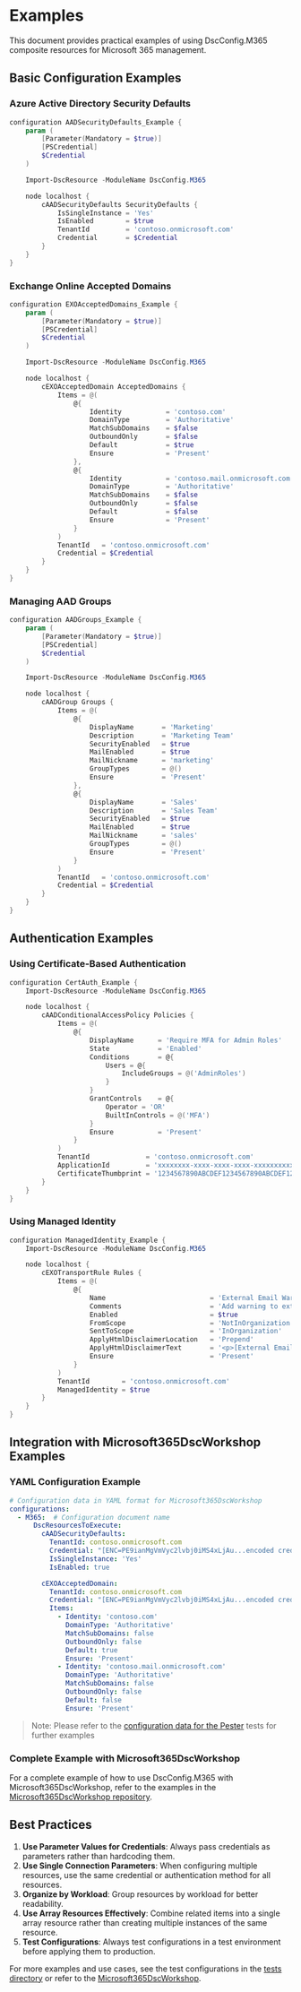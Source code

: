 # Examples

This document provides practical examples of using DscConfig.M365 composite resources for Microsoft 365 management.

## Basic Configuration Examples

### Azure Active Directory Security Defaults

```powershell
configuration AADSecurityDefaults_Example {
    param (
        [Parameter(Mandatory = $true)]
        [PSCredential]
        $Credential
    )

    Import-DscResource -ModuleName DscConfig.M365

    node localhost {
        cAADSecurityDefaults SecurityDefaults {
            IsSingleInstance = 'Yes'
            IsEnabled        = $true
            TenantId         = 'contoso.onmicrosoft.com'
            Credential       = $Credential
        }
    }
}
```

### Exchange Online Accepted Domains

```powershell
configuration EXOAcceptedDomains_Example {
    param (
        [Parameter(Mandatory = $true)]
        [PSCredential]
        $Credential
    )

    Import-DscResource -ModuleName DscConfig.M365

    node localhost {
        cEXOAcceptedDomain AcceptedDomains {
            Items = @(
                @{
                    Identity           = 'contoso.com'
                    DomainType         = 'Authoritative'
                    MatchSubDomains    = $false
                    OutboundOnly       = $false
                    Default            = $true
                    Ensure             = 'Present'
                },
                @{
                    Identity           = 'contoso.mail.onmicrosoft.com'
                    DomainType         = 'Authoritative'
                    MatchSubDomains    = $false
                    OutboundOnly       = $false
                    Default            = $false
                    Ensure             = 'Present'
                }
            )
            TenantId   = 'contoso.onmicrosoft.com'
            Credential = $Credential
        }
    }
}
```

### Managing AAD Groups

```powershell
configuration AADGroups_Example {
    param (
        [Parameter(Mandatory = $true)]
        [PSCredential]
        $Credential
    )

    Import-DscResource -ModuleName DscConfig.M365

    node localhost {
        cAADGroup Groups {
            Items = @(
                @{
                    DisplayName       = 'Marketing'
                    Description       = 'Marketing Team'
                    SecurityEnabled   = $true
                    MailEnabled       = $true
                    MailNickname      = 'marketing'
                    GroupTypes        = @()
                    Ensure            = 'Present'
                },
                @{
                    DisplayName       = 'Sales'
                    Description       = 'Sales Team'
                    SecurityEnabled   = $true
                    MailEnabled       = $true
                    MailNickname      = 'sales'
                    GroupTypes        = @()
                    Ensure            = 'Present'
                }
            )
            TenantId   = 'contoso.onmicrosoft.com'
            Credential = $Credential
        }
    }
}
```

## Authentication Examples

### Using Certificate-Based Authentication

```powershell
configuration CertAuth_Example {
    Import-DscResource -ModuleName DscConfig.M365

    node localhost {
        cAADConditionalAccessPolicy Policies {
            Items = @(
                @{
                    DisplayName      = 'Require MFA for Admin Roles'
                    State            = 'Enabled'
                    Conditions       = @{
                        Users = @{
                            IncludeGroups = @('AdminRoles')
                        }
                    }
                    GrantControls    = @{
                        Operator = 'OR'
                        BuiltInControls = @('MFA')
                    }
                    Ensure           = 'Present'
                }
            )
            TenantId              = 'contoso.onmicrosoft.com'
            ApplicationId         = 'xxxxxxxx-xxxx-xxxx-xxxx-xxxxxxxxxxxx'
            CertificateThumbprint = '1234567890ABCDEF1234567890ABCDEF12345678'
        }
    }
}
```

### Using Managed Identity

```powershell
configuration ManagedIdentity_Example {
    Import-DscResource -ModuleName DscConfig.M365

    node localhost {
        cEXOTransportRule Rules {
            Items = @(
                @{
                    Name                          = 'External Email Warning'
                    Comments                      = 'Add warning to external emails'
                    Enabled                       = $true
                    FromScope                     = 'NotInOrganization'
                    SentToScope                   = 'InOrganization'
                    ApplyHtmlDisclaimerLocation   = 'Prepend'
                    ApplyHtmlDisclaimerText       = '<p>[External Email Warning]</p>'
                    Ensure                        = 'Present'
                }
            )
            TenantId        = 'contoso.onmicrosoft.com'
            ManagedIdentity = $true
        }
    }
}
```

## Integration with Microsoft365DscWorkshop Examples

### YAML Configuration Example

```yaml
# Configuration data in YAML format for Microsoft365DscWorkshop
configurations:
  - M365:  # Configuration document name
      DscResourcesToExecute:
        cAADSecurityDefaults:
          TenantId: contoso.onmicrosoft.com
          Credential: "[ENC=PE9ianMgVmVyc2lvbj0iMS4xLjAu...encoded credential...==]"
          IsSingleInstance: 'Yes'
          IsEnabled: true

        cEXOAcceptedDomain:
          TenantId: contoso.onmicrosoft.com
          Credential: "[ENC=PE9ianMgVmVyc2lvbj0iMS4xLjAu...encoded credential...==]"
          Items:
            - Identity: 'contoso.com'
              DomainType: 'Authoritative'
              MatchSubDomains: false
              OutboundOnly: false
              Default: true
              Ensure: 'Present'
            - Identity: 'contoso.mail.onmicrosoft.com'
              DomainType: 'Authoritative'
              MatchSubDomains: false
              OutboundOnly: false
              Default: false
              Ensure: 'Present'
```

> Note: Please refer to the [configuration data for the Pester](../tests//Unit//DSCResources//Assets/Config/) tests for further examples

### Complete Example with Microsoft365DscWorkshop

For a complete example of how to use DscConfig.M365 with Microsoft365DscWorkshop, refer to the examples in the [Microsoft365DscWorkshop repository](https://github.com/raandree/Microsoft365DscWorkshop).

## Best Practices

1. **Use Parameter Values for Credentials**: Always pass credentials as parameters rather than hardcoding them.
2. **Use Single Connection Parameters**: When configuring multiple resources, use the same credential or authentication method for all resources.
3. **Organize by Workload**: Group resources by workload for better readability.
4. **Use Array Resources Effectively**: Combine related items into a single array resource rather than creating multiple instances of the same resource.
5. **Test Configurations**: Always test configurations in a test environment before applying them to production.

For more examples and use cases, see the test configurations in the [tests directory](https://github.com/dsccommunity/DscConfig.M365/tree/main/tests/Unit/DSCResources/Assets/Config) or refer to the [Microsoft365DscWorkshop](https://github.com/dsccommunity/Microsoft365DscWorkshop).
